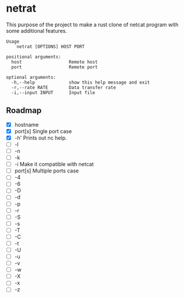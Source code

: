 # netrat

This purpose of the project to make a rust clone of netcat program with some
additional features.

```
Usage
    netrat [OPTIONS] HOST PORT

positional arguments:
  host                  Remote host
  port                  Remote port

optional arguments:
  -h,--help             show this help message and exit
  -r,--rate RATE        Data transfer rate
  -i,--input INPUT      Input file
```

## Roadmap

  - [x] hostname
  - [x] port[s] Single port case
  - [x] -h' Prints out nc help.
  - [ ] -l
  - [ ] -n
  - [ ] -k
  - [ ] -i Make it compatible with netcat
  - [ ] port[s] Multiple ports case
  - [ ] -4
  - [ ] -6
  - [ ] -D
  - [ ] -d
  - [ ] -p
  - [ ] -r
  - [ ] -S
  - [ ] -s
  - [ ] -T
  - [ ] -C
  - [ ] -t
  - [ ] -U
  - [ ] -u
  - [ ] -v
  - [ ] -w
  - [ ] -X
  - [ ] -x
  - [ ] -z

